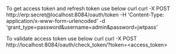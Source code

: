 To get access token and refresh token use below curl
curl -X POST http://erp:secret@localhost:8084/oauth/token  -H 'Content-Type: application/x-www-form-urlencoded' -d 'grant_type=password&username=admin&password=jwtpass'

To validate access token use below curl
curl -X POST http://localhost:8084/oauth/check_token/?token=<access_token>